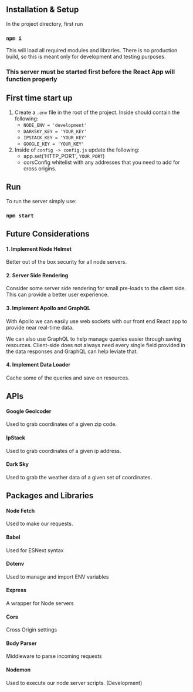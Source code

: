 ## Installation & Setup

In the project directory, first run

### `npm i`

This will load all required modules and libraries. There is no production build, so this is meant only for development and testing purposes.

### This server must be started first before the React App will function properly

## First time start up

1. Create a `.env` file in the root of the project. Inside should contain the following:
    - `NODE_ENV = 'development'`
    - `DARKSKY_KEY = 'YOUR_KEY'`
    - `IPSTACK_KEY = 'YOUR_KEY'`
    - `GOOGLE_KEY = 'YOUR_KEY'`
2. Inside of `config -> config.js` update the following:
    - app.set('HTTP_PORT', `YOUR_PORT`)
    - corsConfig whitelist with any addresses that you need to add for cross origins.

## Run

To run the server simply use:

### `npm start`

## Future Considerations

#### 1. Implement Node Helmet

Better out of the box security for all node servers.

#### 2. Server Side Rendering

Consider some server side rendering for small pre-loads to the client side. This can provide a better user experience.

#### 3. Implement Apollo and GraphQL

With Apollo we can easily use web sockets with our front end React app to provide near real-time data.

We can also use GraphQL to help manage queries easier through saving resources. Client-side does not always need every single field provided in the data responses and GraphQL can help leviate that.

#### 4. Implement Data Loader

Cache some of the queries and save on resources.

## APIs

#### Google Geolcoder

Used to grab coordinates of a given zip code.

#### IpStack

Used to grab coordinates of a given ip address.

#### Dark Sky

Used to grab the weather data of a given set of coordinates.

## Packages and Libraries

#### Node Fetch

Used to make our requests.

#### Babel

Used for ESNext syntax

#### Dotenv

Used to manage and import ENV variables

#### Express

A wrapper for Node servers

#### Cors

Cross Origin settings

#### Body Parser

Middleware to parse incoming requests

#### Nodemon

Used to execute our node server scripts. (Development)
